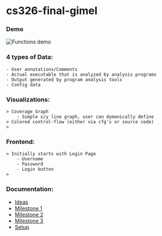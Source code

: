 # cs326-final-gimel

### Demo

![Functions demo](/imgs/demo.gif)

### 4 types of Data:

    - User annotations/Comments
    - Actual executable that is analyzed by analysis programs
    - Output generated by program analysis tools 
    - Config data

### Visualizations:

    > Coverage Graph
        - Simple x/y line graph, user can dymanically define 
    > Colored control-flow (either via cfg's or source code)
    > 

### Frontend:

    > Initially starts with Login Page
        - Username
        - Password
        - Login button
    > 

### Documentation:

-   [Ideas](docs/ideas.md)
-   [Milestone 1](docs/milestone1.md)
-   [Milestone 2](docs/milestone2.md)
-   [Milestone 3](docs/milestone3.md)
-   [Setup](docs/setup.md)